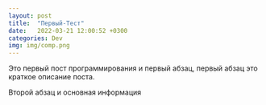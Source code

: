 ```yaml
---
layout: post
title:  "Первый-Тест"
date:   2022-03-21 12:00:52 +0300
categories: Dev
img: img/comp.png
---
```

Это первый пост программирования и первый абзац, первый абзац это краткое описание поста.

Второй абзац и основная информация
